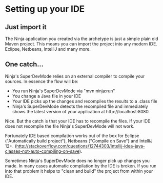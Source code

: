 Setting up your IDE
===================

Just import it
--------------

The Ninja application you created via the archetype is just a simple 
plain old Maven project. This means you can import the project into any modern IDE. 
Eclipse, Netbeans, IntelliJ and many more. 

One catch...
------------

Ninja's SuperDevMode relies on an external compiler to compile your sources.
In essence the flow will be:

 * You run Ninja's SuperDevMode via "mvn ninja:run"
 * You change a Java file in your IDE
 * Your IDE picks up the changes and recompiles the results to a .class file
 * Ninja's SuperDevMode detects the recompiled file and immediately shows the latest
   version of your application at http://localhost:8080.

Nice. But the catch is that your IDE has to recompile the files. If your IDE
does not recompile the file Ninja's SuperDevMode will not work.

Fortunately IDE based compilation works out of the box for Eclipse 
("Automatically build project"), Netbeans ("Compile on Save") and IntelliJ 12+.
(http://stackoverflow.com/questions/12744303/intellij-idea-java-classes-not-auto-compiling-on-save).

<div class="alert alert-info">
Sometimes Ninja's SuperDevMode does no longer pick up changes you made.
In many cases automatic compilation by the IDE is broken. If you run into that problem
it helps to "clean and build" the project from within your IDE.
</div>